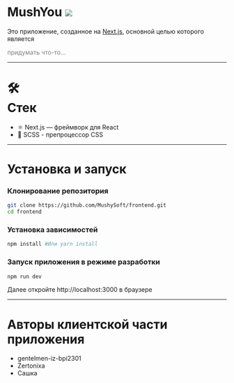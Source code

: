 <h1> MushYou <img src = "https://giphy.com/gifs/10e9iXNVDXy5MWbIXu"><img/></h1>

Это приложение, созданное на [Next.js](https://nextjs.org/), основной целью которого является <p style = "color: gray;">придумать что-то...</p>
<hr/>

<h1>🛠 <br>Стек</br> </h1>

<ul>
  <li>⚛ Next.js — фреймворк для React</li>
  <li>🎨 SCSS - препроцессор CSS</li>
</ul>

<hr/>

<h1> Установка и запуск </h1>

<h3> Клонирование репозитория </h3>

```bash
git clone https://github.com/MushySoft/frontend.git
cd frontend
```
<h3> Установка зависимостей </h3>

```bash
npm install #Или yarn install
```

<h3> Запуск приложения в режиме разработки </h3>

```bash
npm run dev
```

Далее откройте <href src="http://localhost:3000 ">http://localhost:3000 </href> в браузере

<hr/>

<h1> Авторы клиентской части приложения </h1>
<ul>
  <li><href src = "https://github.com/gentelmen-iz-bpi2301">gentelmen-iz-bpi2301</href></li>
  <li><href src = "https://github.com/Zertonixa">Zertonixa</href></li>
  <li>Сашка</li>
</ul>
